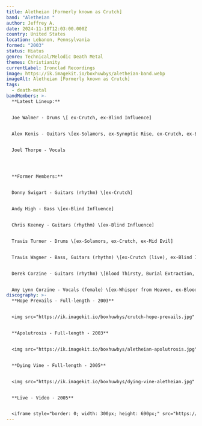 ```yaml
---
title: Aletheian [Formerly known as Crutch]
band: "Aletheian "
author: Jeffrey A.
date: 2024-11-18T12:03:00.000Z
country: United States
location: Lebanon, Pennsylvania
formed: "2003"
status: Hiatus
genre: Technical/Melodic Death Metal
themes: Christianity
currentLabel: Ironclad Recordings
image: https://ik.imagekit.io/boxhuwbys/aletheian-band.webp
imageAlt: Aletheian [Formerly known as Crutch]
tags:
  - death-metal
bandMembers: >-
  **Latest Lineup:**


  Joe Walmer - Drums \[ ex-Crutch, ex-Blind Influence]


  Alex Kenis - Guitars \[ex-Solamors, ex-Synoptic Rise, ex-Crutch, ex-Becoming the Archetype]	


  Joel Thorpe - Vocals




  **Former Members:**


  Donny Swigart - Guitars (rhythm) \[ex-Crutch]  


  Andy High - Bass \[ex-Blind Influence]  


  Chris Keeney - Guitars (rhythm) \[ex-Blind Influence]  


  Travis Turner - Drums \[ex-Solamors, ex-Crutch, ex-Mid Evil]  


  Travis Wagner - Bass, Guitars (rhythm) \[ex-Crutch (live), ex-Blind Influence]  


  Derek Corzine - Guitars (rhythm) \[Blood Thirsty, Burial Extraction, Crowned in Sorrow, Syringe, Testimony of Apocalypse, ex-Whisper from Heaven, ex-Cosÿns, Derek Corzine, ex-Bloodline Severed, ex-Quester, ex-Solarian]  


  Amy Lynn Corzine - Vocals (female) \[ex-Whisper from Heaven, ex-Bloodline Severed]
discography: >-
  **Hope Prevails - Full-length - 2003**  


  <img src="https://ik.imagekit.io/boxhuwbys/crutch-hope-prevails.jpg" alt="Hope Prevails - Full-length cover" style="width:300px; height:auto;">


  **Apolutrosis - Full-length - 2003** 


  <img src="https://ik.imagekit.io/boxhuwbys/aletheian-apolutrosis.jpg" alt="Apolutrosis - Full-length cover" style="width:300px; height:auto;">


  **Dying Vine - Full-length - 2005**  


  <img src="https://ik.imagekit.io/boxhuwbys/dying-vine-aletheian.jpg" alt="Dying Vine - Full-length cover" style="width:300px; height:auto;">


  **Live - Video - 2005**


  <iframe style="border: 0; width: 300px; height: 690px;" src="https://bandcamp.com/EmbeddedPlayer/album=1711273210/size=large/bgcol=333333/linkcol=0f91ff/transparent=true/" seamless><a href="https://aletheian.bandcamp.com/album/dying-vine-10th-anniversary-24-bit">Dying Vine (10th anniversary 24​-​bit) by Aletheian</a></iframe>
---
```

